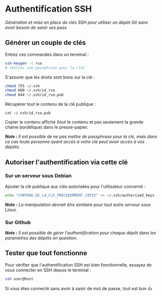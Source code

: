 # Authentification SSH

*Génération et mise en place de clés SSH pour utiliser un dépôt Git sans avoir besoin de saisir ses pass*

## Générer un couple de clés

Entrez ces commandes dans un terminal :

```bash
ssh-keygen -t rsa
# (Entrez une passphrase pour la clé)
```

S'assurer que les droits sont bons sur la clé :

```bash
chmod 755 ~/.ssh
chmod 600 ~/.ssh/id_rsa
chmod 644 ~/.ssh/id_rsa.pub
```

Récupérer tout le contenu de la clé publique :

```
cat ~/.ssh/id_rsa.pub
```

Copier le contenu affiché (tout le contenu et pas seulement la grande chaine bordélique) dans le presse-papier.

*__Note :__ Il est possible de ne pas mettre de passphrase pour la clé, mais dans ce cas toute personne ayant accès à votre clé peut avoir accès à vos dépôts.*

## Autoriser l'authentification via cette clé


### Sur un serveur sous Debian

Ajouter la clé publique aux clés autorisées pour l'utilisateur concerné :

```bash
echo "CONTENU_DE_LA_CLE_PRECEDEMMENT_COPIE" >> ~/.ssh/authorized_keys
```

*__Note :__ La manipulation devrait être similaire pour tout autre serveur sous Linux.*

### Sur Github

*__Note :__ Il est possible de gérer l'authentification pour chaque dépôt dans les paramètres des dépôts en question.*

## Tester que tout fonctionne

Pour vérifier que l'authentification SSH est bien fonctionnelle, essayez de vous connecter en SSH depuis le terminal :

```bash
ssh user@host
```

Si vous êtes connecté sans avoir à saisir de mot de passe, tout est bon :+1:
